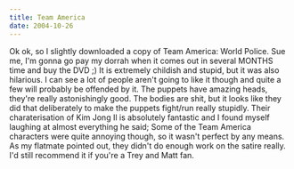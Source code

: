 ```yaml
---
title: Team America
date: 2004-10-26
---
```


Ok ok, so I slightly downloaded a copy of Team America: World Police. Sue me, I'm gonna go pay my dorrah when it comes out in several MONTHS time and buy the DVD ;)
It is extremely childish and stupid, but it was also hilarious. I can see a lot of people aren't going to like it though and quite a few will probably be offended by it.
The puppets have amazing heads, they're really astonishingly good. The bodies are shit, but it looks like they did that deliberately to make the puppets fight/run really stupidly.
Their charaterisation of Kim Jong Il is absolutely fantastic and I found myself laughing at almost everything he said; Some of the Team America characters were quite annoying though, so it wasn't perfect by any means.
As my flatmate pointed out, they didn't do enough work on the satire really. I'd still recommend it if you're a Trey and Matt fan.
